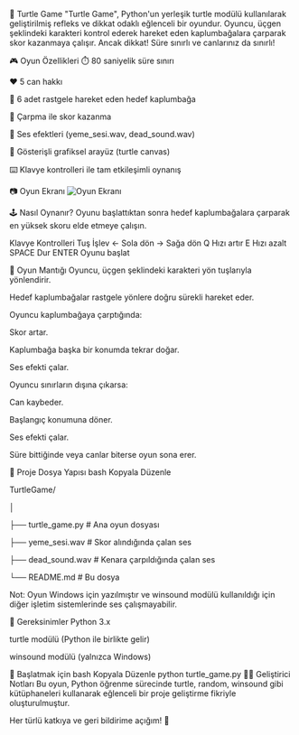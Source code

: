 🐢 Turtle Game
"Turtle Game", Python'un yerleşik turtle modülü kullanılarak geliştirilmiş refleks ve dikkat odaklı eğlenceli bir oyundur. Oyuncu, üçgen şeklindeki karakteri kontrol ederek hareket eden kaplumbağalara çarparak skor kazanmaya çalışır. Ancak dikkat! Süre sınırlı ve canlarınız da sınırlı!

🎮 Oyun Özellikleri
⏱️ 80 saniyelik süre sınırı

❤️ 5 can hakkı

🐢 6 adet rastgele hareket eden hedef kaplumbağa

🎯 Çarpma ile skor kazanma

🎵 Ses efektleri (yeme_sesi.wav, dead_sound.wav)

🎨 Gösterişli grafiksel arayüz (turtle canvas)

⌨️ Klavye kontrolleri ile tam etkileşimli oynanış

📷 Oyun Ekranı
![Oyun Ekranı](Oyun_ekranı.png)

🕹️ Nasıl Oynanır?
Oyunu başlattıktan sonra hedef kaplumbağalara çarparak en yüksek skoru elde etmeye çalışın.

Klavye Kontrolleri
Tuş	İşlev
←	Sola dön
→	Sağa dön
Q	Hızı artır
E	Hızı azalt
SPACE	Dur
ENTER	Oyunu başlat

🧠 Oyun Mantığı
Oyuncu, üçgen şeklindeki karakteri yön tuşlarıyla yönlendirir.

Hedef kaplumbağalar rastgele yönlere doğru sürekli hareket eder.

Oyuncu kaplumbağaya çarptığında:

Skor artar.

Kaplumbağa başka bir konumda tekrar doğar.

Ses efekti çalar.

Oyuncu sınırların dışına çıkarsa:

Can kaybeder.

Başlangıç konumuna döner.

Ses efekti çalar.

Süre bittiğinde veya canlar biterse oyun sona erer.

📁 Proje Dosya Yapısı
bash
Kopyala
Düzenle

TurtleGame/

│

├── turtle_game.py         # Ana oyun dosyası

├── yeme_sesi.wav          # Skor alındığında çalan ses

├── dead_sound.wav         # Kenara çarpıldığında çalan ses

└── README.md              # Bu dosya

Not: Oyun Windows için yazılmıştır ve winsound modülü kullanıldığı için diğer işletim sistemlerinde ses çalışmayabilir.

🔧 Gereksinimler
Python 3.x

turtle modülü (Python ile birlikte gelir)

winsound modülü (yalnızca Windows)

🚀 Başlatmak için
bash
Kopyala
Düzenle
python turtle_game.py
🧑‍💻 Geliştirici Notları
Bu oyun, Python öğrenme sürecinde turtle, random, winsound gibi kütüphaneleri kullanarak eğlenceli bir proje geliştirme fikriyle oluşturulmuştur.

Her türlü katkıya ve geri bildirime açığım! 🙌

